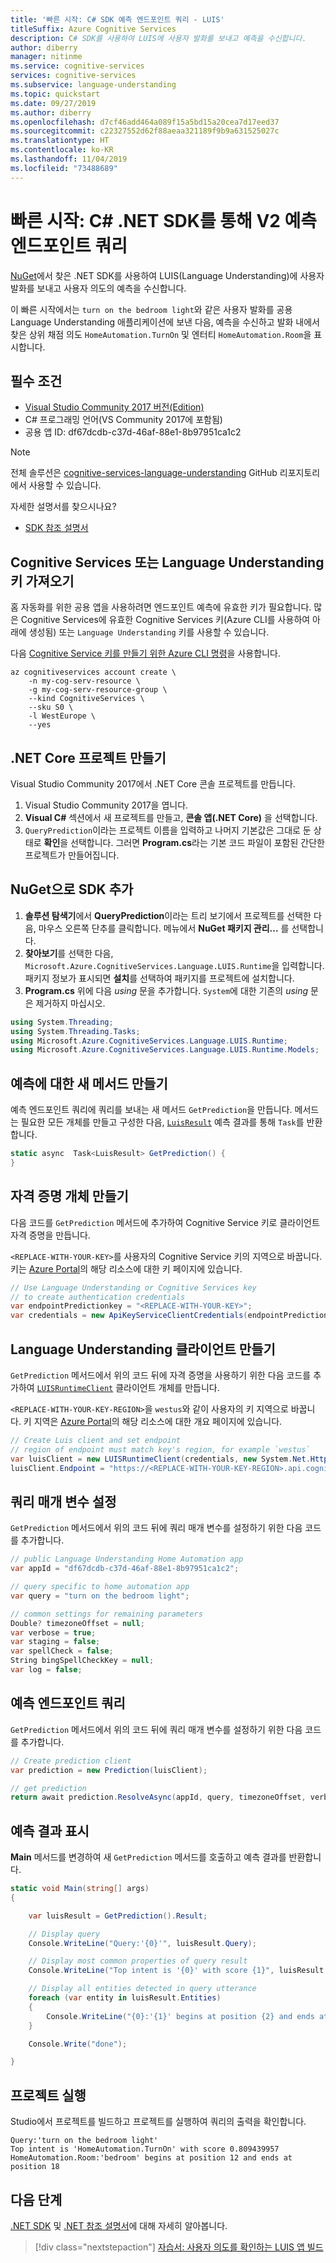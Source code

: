 ```yaml
---
title: '빠른 시작: C# SDK 예측 엔드포인트 쿼리 - LUIS'
titleSuffix: Azure Cognitive Services
description: C# SDK를 사용하여 LUIS에 사용자 발화를 보내고 예측을 수신합니다.
author: diberry
manager: nitinme
ms.service: cognitive-services
services: cognitive-services
ms.subservice: language-understanding
ms.topic: quickstart
ms.date: 09/27/2019
ms.author: diberry
ms.openlocfilehash: d7cf46add464a089f15a5bd15a20cea7d17eed37
ms.sourcegitcommit: c22327552d62f88aeaa321189f9b9a631525027c
ms.translationtype: HT
ms.contentlocale: ko-KR
ms.lasthandoff: 11/04/2019
ms.locfileid: "73488689"
---
```

# <a name="quickstart-query-v2-prediction-endpoint-with-c-net-sdk"></a>빠른 시작: C# .NET SDK를 통해 V2 예측 엔드포인트 쿼리

[NuGet](https://www.nuget.org/packages/Microsoft.Azure.CognitiveServices.Language.LUIS.Runtime/)에서 찾은 .NET SDK를 사용하여 LUIS(Language Understanding)에 사용자 발화를 보내고 사용자 의도의 예측을 수신합니다. 

이 빠른 시작에서는 `turn on the bedroom light`와 같은 사용자 발화를 공용 Language Understanding 애플리케이션에 보낸 다음, 예측을 수신하고 발화 내에서 찾은 상위 채점 의도 `HomeAutomation.TurnOn` 및 엔터티 `HomeAutomation.Room`을 표시합니다. 

## <a name="prerequisites"></a>필수 조건

* [Visual Studio Community 2017 버전(Edition)](https://visualstudio.microsoft.com/vs/community/)
* C# 프로그래밍 언어(VS Community 2017에 포함됨)
* 공용 앱 ID: df67dcdb-c37d-46af-88e1-8b97951ca1c2

> [!Note]
> 전체 솔루션은 [cognitive-services-language-understanding](https://github.com/Azure-Samples/cognitive-services-language-understanding/tree/master/documentation-samples/sdk-quickstarts/c%23/UsePredictionRuntime) GitHub 리포지토리에서 사용할 수 있습니다.

자세한 설명서를 찾으시나요?

 * [SDK 참조 설명서](https://docs.microsoft.com/dotnet/api/overview/azure/cognitiveservices/client/languageunderstanding?view=azure-dotnet)


## <a name="get-cognitive-services-or-language-understanding-key"></a>Cognitive Services 또는 Language Understanding 키 가져오기

홈 자동화를 위한 공용 앱을 사용하려면 엔드포인트 예측에 유효한 키가 필요합니다. 많은 Cognitive Services에 유효한 Cognitive Services 키(Azure CLI를 사용하여 아래에 생성됨) 또는 `Language Understanding` 키를 사용할 수 있습니다. 

다음 [Cognitive Service 키를 만들기 위한 Azure CLI 명령](https://docs.microsoft.com/cli/azure/cognitiveservices/account?view=azure-cli-latest#az-cognitiveservices-account-create)을 사용합니다.

```azurecli-interactive
az cognitiveservices account create \
    -n my-cog-serv-resource \
    -g my-cog-serv-resource-group \
    --kind CognitiveServices \
    --sku S0 \
    -l WestEurope \ 
    --yes
```

## <a name="create-net-core-project"></a>.NET Core 프로젝트 만들기

Visual Studio Community 2017에서 .NET Core 콘솔 프로젝트를 만듭니다.

1. Visual Studio Community 2017을 엽니다.
1. **Visual C#**  섹션에서 새 프로젝트를 만들고, **콘솔 앱(.NET Core)** 을 선택합니다.
1. `QueryPrediction`이라는 프로젝트 이름을 입력하고 나머지 기본값은 그대로 둔 상태로 **확인**을 선택합니다.
    그러면 **Program.cs**라는 기본 코드 파일이 포함된 간단한 프로젝트가 만들어집니다.

## <a name="add-sdk-with-nuget"></a>NuGet으로 SDK 추가

1. **솔루션 탐색기**에서 **QueryPrediction**이라는 트리 보기에서 프로젝트를 선택한 다음, 마우스 오른쪽 단추를 클릭합니다. 메뉴에서 **NuGet 패키지 관리...** 를 선택합니다.
1. **찾아보기**를 선택한 다음, `Microsoft.Azure.CognitiveServices.Language.LUIS.Runtime`을 입력합니다. 패키지 정보가 표시되면 **설치**를 선택하여 패키지를 프로젝트에 설치합니다. 
1. **Program.cs** 위에 다음 _using_ 문을 추가합니다. `System`에 대한 기존의 _using_ 문은 제거하지 마십시오. 

```csharp
using System.Threading;
using System.Threading.Tasks;
using Microsoft.Azure.CognitiveServices.Language.LUIS.Runtime;
using Microsoft.Azure.CognitiveServices.Language.LUIS.Runtime.Models;
```

## <a name="create-a-new-method-for-the-prediction"></a>예측에 대한 새 메서드 만들기

예측 엔드포인트 쿼리에 쿼리를 보내는 새 메서드 `GetPrediction`을 만듭니다. 메서드는 필요한 모든 개체를 만들고 구성한 다음, [`LuisResult`](https://docs.microsoft.com/en-us/python/api/azure-cognitiveservices-language-luis/azure.cognitiveservices.language.luis.runtime.models.luisresult?view=azure-python) 예측 결과를 통해 `Task`를 반환합니다. 

```csharp
static async  Task<LuisResult> GetPrediction() {
}
```

## <a name="create-credentials-object"></a>자격 증명 개체 만들기

다음 코드를 `GetPrediction` 메서드에 추가하여 Cognitive Service 키로 클라이언트 자격 증명을 만듭니다.

`<REPLACE-WITH-YOUR-KEY>`를 사용자의 Cognitive Service 키의 지역으로 바꿉니다. 키는 [Azure Portal](https://portal.azure.com)의 해당 리소스에 대한 키 페이지에 있습니다.

```csharp
// Use Language Understanding or Cognitive Services key
// to create authentication credentials
var endpointPredictionkey = "<REPLACE-WITH-YOUR-KEY>";
var credentials = new ApiKeyServiceClientCredentials(endpointPredictionkey);
```

## <a name="create-language-understanding-client"></a>Language Understanding 클라이언트 만들기

`GetPrediction` 메서드에서 위의 코드 뒤에 자격 증명을 사용하기 위한 다음 코드를 추가하여 [`LUISRuntimeClient`](https://docs.microsoft.com/dotnet/api/microsoft.azure.cognitiveservices.language.luis.runtime.luisruntimeclient.-ctor?view=azure-dotnet#Microsoft_Azure_CognitiveServices_Language_LUIS_Runtime_LUISRuntimeClient__ctor_Microsoft_Rest_ServiceClientCredentials_System_Net_Http_DelegatingHandler___) 클라이언트 개체를 만듭니다. 

`<REPLACE-WITH-YOUR-KEY-REGION>`을 `westus`와 같이 사용자의 키 지역으로 바꿉니다. 키 지역은 [Azure Portal](https://portal.azure.com)의 해당 리소스에 대한 개요 페이지에 있습니다.

```csharp
// Create Luis client and set endpoint
// region of endpoint must match key's region, for example `westus`
var luisClient = new LUISRuntimeClient(credentials, new System.Net.Http.DelegatingHandler[] { });
luisClient.Endpoint = "https://<REPLACE-WITH-YOUR-KEY-REGION>.api.cognitive.microsoft.com";
```

## <a name="set-query-parameters"></a>쿼리 매개 변수 설정

`GetPrediction` 메서드에서 위의 코드 뒤에 쿼리 매개 변수를 설정하기 위한 다음 코드를 추가합니다.

```csharp
// public Language Understanding Home Automation app
var appId = "df67dcdb-c37d-46af-88e1-8b97951ca1c2";

// query specific to home automation app
var query = "turn on the bedroom light";

// common settings for remaining parameters
Double? timezoneOffset = null;
var verbose = true;
var staging = false;
var spellCheck = false;
String bingSpellCheckKey = null;
var log = false;
```

## <a name="query-prediction-endpoint"></a>예측 엔드포인트 쿼리

`GetPrediction` 메서드에서 위의 코드 뒤에 쿼리 매개 변수를 설정하기 위한 다음 코드를 추가합니다.

```csharp
// Create prediction client
var prediction = new Prediction(luisClient);

// get prediction
return await prediction.ResolveAsync(appId, query, timezoneOffset, verbose, staging, spellCheck, bingSpellCheckKey, log, CancellationToken.None);
```

## <a name="display-prediction-results"></a>예측 결과 표시

**Main** 메서드를 변경하여 새 `GetPrediction` 메서드를 호출하고 예측 결과를 반환합니다.

```csharp
static void Main(string[] args)
{

    var luisResult = GetPrediction().Result;

    // Display query
    Console.WriteLine("Query:'{0}'", luisResult.Query);

    // Display most common properties of query result
    Console.WriteLine("Top intent is '{0}' with score {1}", luisResult.TopScoringIntent.Intent,luisResult.TopScoringIntent.Score);

    // Display all entities detected in query utterance
    foreach (var entity in luisResult.Entities)
    {
        Console.WriteLine("{0}:'{1}' begins at position {2} and ends at position {3}", entity.Type, entity.Entity, entity.StartIndex, entity.EndIndex);
    }

    Console.Write("done");

}
```

## <a name="run-the-project"></a>프로젝트 실행

Studio에서 프로젝트를 빌드하고 프로젝트를 실행하여 쿼리의 출력을 확인합니다.

```console
Query:'turn on the bedroom light'
Top intent is 'HomeAutomation.TurnOn' with score 0.809439957
HomeAutomation.Room:'bedroom' begins at position 12 and ends at position 18
```

## <a name="next-steps"></a>다음 단계

[.NET SDK](https://www.nuget.org/packages/Microsoft.Azure.CognitiveServices.Language.LUIS.Runtime/) 및 [.NET 참조 설명서](https://docs.microsoft.com/dotnet/api/overview/azure/cognitiveservices/client/languageunderstanding?view=azure-dotnet)에 대해 자세히 알아봅니다. 

> [!div class="nextstepaction"] 
> [자습서: 사용자 의도를 확인하는 LUIS 앱 빌드](luis-quickstart-intents-only.md) 